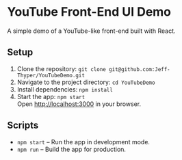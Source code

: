 # YouTube Front-End UI Demo

A simple demo of a YouTube-like front-end built with React.

## Setup

1. Clone the repository: `git clone git@github.com:Jeff-Thyper/YouTubeDemo.git`
2. Navigate to the project directory: `cd YouTubeDemo`
3. Install dependencies: `npm install`
4. Start the app: `npm start`  
   Open [http://localhost:3000](http://localhost:3000) in your browser.

## Scripts

- `npm start` – Run the app in development mode.  
- `npm run` – Build the app for production.
